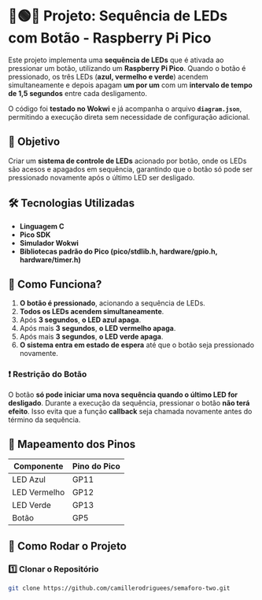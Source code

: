 # 🔴🟢🔵 Projeto: Sequência de LEDs com Botão - Raspberry Pi Pico

Este projeto implementa uma **sequência de LEDs** que é ativada ao pressionar um botão, utilizando um **Raspberry Pi Pico**. Quando o botão é pressionado, os três LEDs (**azul, vermelho e verde**) acendem simultaneamente e depois apagam **um por um** com um **intervalo de tempo de 1,5 segundos** entre cada desligamento.

O código foi **testado no Wokwi** e já acompanha o arquivo **`diagram.json`**, permitindo a execução direta sem necessidade de configuração adicional.

## 🎯 Objetivo

Criar um **sistema de controle de LEDs** acionado por botão, onde os LEDs são acesos e apagados em sequência, garantindo que o botão só pode ser pressionado novamente após o último LED ser desligado.

## 🛠️ Tecnologias Utilizadas

- **Linguagem C**
- **Pico SDK**
- **Simulador Wokwi**
- **Bibliotecas padrão do Pico (pico/stdlib.h, hardware/gpio.h, hardware/timer.h)**

## 🔧 Como Funciona?

1. **O botão é pressionado**, acionando a sequência de LEDs.
2. **Todos os LEDs acendem simultaneamente**.
3. Após **3 segundos**, **o LED azul apaga**.
4. Após mais **3 segundos**, **o LED vermelho apaga**.
5. Após mais **3 segundos**, **o LED verde apaga**.
6. **O sistema entra em estado de espera** até que o botão seja pressionado novamente.

### ❗ Restrição do Botão

O botão **só pode iniciar uma nova sequência quando o último LED for desligado**. Durante a execução da sequência, pressionar o botão **não terá efeito**. Isso evita que a função **callback** seja chamada novamente antes do término da sequência.

## 📎 Mapeamento dos Pinos

| Componente  | Pino do Pico |
|------------|-------------|
| LED Azul   | GP11        |
| LED Vermelho | GP12      |
| LED Verde  | GP13        |
| Botão      | GP5         |

## 🚀 Como Rodar o Projeto

### 1️⃣ Clonar o Repositório

```sh
git clone https://github.com/camillerodriguees/semaforo-two.git

